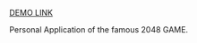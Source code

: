 [DEMO LINK](https://metinbicaksiz.github.io/js_2048_game/)

Personal Application of the famous 2048 GAME.
